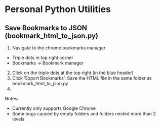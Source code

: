 # Personal Python Utilities 


## Save Bookmarks to JSON (bookmark_html_to_json.py)
1. Navigate to the chrome bookmarks manager
  - Triple dots in top right corner
  - Bookmarks -> Bookmark manager
2. Click on the triple dots at the top right (in the blue header)
3. Click 'Export Bookmarks'. Save the HTML file in the same folder as bookmark_html_to_json.py 
4. 


Notes: 
- Currently only supports Google Chrome
- Some bugs caused by empty folders and folders nested more than 2 levels